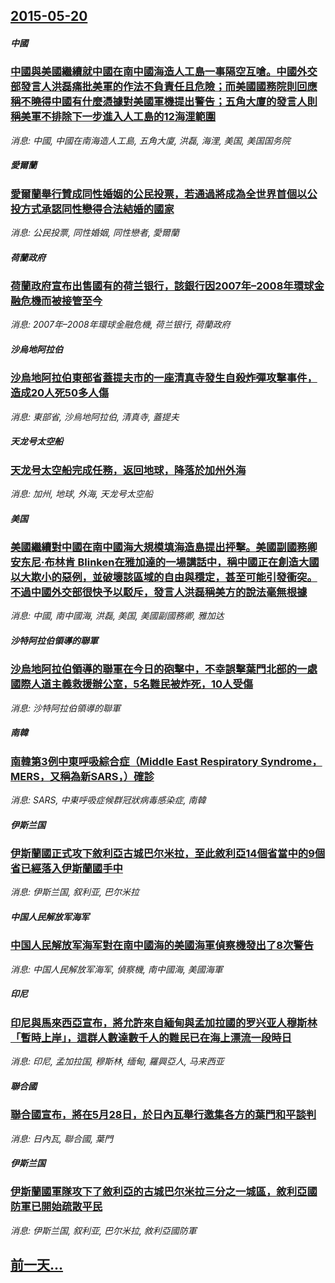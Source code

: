 ## [2015-05-20](/news/2015/05/20/index.md)

##### 中國
### [中國與美國繼續就中國在南中國海造人工島一事隔空互嗆。中國外交部發言人洪磊痛批美軍的作法不負責任且危險；而美國國務院則回應稱不曉得中國有什麼憑據對美國軍機提出警告；五角大廈的發言人則稱美軍不排除下一步進入人工島的12海浬範圍](/news/2015/05/20/中國與美國繼續就中國在南中國海造人工島一事隔空互嗆-中國外交部發言人洪磊痛批美軍的作法不負責任且危險-而美國國務院則回應.md)
_消息: 中國, 中國在南海造人工島, 五角大廈, 洪磊, 海浬, 美国, 美国国务院_

##### 愛爾蘭
### [愛爾蘭舉行贊成同性婚姻的公民投票，若通過將成為全世界首個以公投方式承認同性戀得合法結婚的國家](/news/2015/05/20/愛爾蘭舉行贊成同性婚姻的公民投票-若通過將成為全世界首個以公投方式承認同性戀得合法結婚的國家.md)
_消息: 公民投票, 同性婚姻, 同性戀者, 愛爾蘭_

##### 荷蘭政府
### [荷蘭政府宣布出售國有的荷兰银行，該銀行因2007年–2008年環球金融危機而被接管至今](/news/2015/05/20/荷蘭政府宣布出售國有的荷兰银行-該銀行因2007年-2008年環球金融危機而被接管至今.md)
_消息: 2007年–2008年環球金融危機, 荷兰银行, 荷蘭政府_

##### 沙烏地阿拉伯
### [沙烏地阿拉伯東部省蓋提夫市的一座清真寺發生自殺炸彈攻擊事件，造成20人死50多人傷](/news/2015/05/20/沙烏地阿拉伯東部省蓋提夫市的一座清真寺發生自殺炸彈攻擊事件-造成20人死50多人傷.md)
_消息: 東部省, 沙烏地阿拉伯, 清真寺, 蓋提夫_

##### 天龙号太空船
### [天龙号太空船完成任務，返回地球，降落於加州外海](/news/2015/05/20/天龙号太空船完成任務-返回地球-降落於加州外海.md)
_消息: 加州, 地球, 外海, 天龙号太空船_

##### 美国
### [美國繼續對中國在南中國海大規模填海造島提出抨擊。美國副國務卿安东尼·布林肯 Blinken在雅加達的一場講話中，稱中國正在創造大國以大欺小的惡例，並破壞該區域的自由與穩定，甚至可能引發衝突。不過中國外交部很快予以駁斥，發言人洪磊稱美方的說法毫無根據](/news/2015/05/20/美國繼續對中國在南中國海大規模填海造島提出抨擊-美國副國務卿安东尼-布林肯-Blinken在雅加達的一場講話中-稱中國正.md)
_消息: 中國, 南中國海, 洪磊, 美国, 美國副國務卿, 雅加达_

##### 沙特阿拉伯領導的聯軍
### [沙烏地阿拉伯領導的聯軍在今日的砲擊中，不幸誤擊葉門北部的一處國際人道主義救援辦公室，5名難民被炸死，10人受傷](/news/2015/05/20/沙烏地阿拉伯領導的聯軍在今日的砲擊中-不幸誤擊葉門北部的一處國際人道主義救援辦公室-5名難民被炸死-10人受傷.md)
_消息: 沙特阿拉伯領導的聯軍_

##### 南韓
### [南韓第3例中東呼吸綜合症（Middle East Respiratory Syndrome，MERS，又稱為新SARS，）確診](/news/2015/05/20/南韓第3例中東呼吸綜合症-Middle-East-Respiratory-Syndrome-MERS-又稱為新SARS.md)
_消息: SARS, 中東呼吸症候群冠狀病毒感染症, 南韓_

##### 伊斯兰国
### [伊斯蘭國正式攻下敘利亞古城巴尔米拉，至此敘利亞14個省當中的9個省已經落入伊斯蘭國手中](/news/2015/05/20/伊斯蘭國正式攻下敘利亞古城巴尔米拉-至此敘利亞14個省當中的9個省已經落入伊斯蘭國手中.md)
_消息: 伊斯兰国, 叙利亚, 巴尔米拉_

##### 中国人民解放军海军
### [中国人民解放军海军對在南中國海的美國海軍偵察機發出了8次警告](/news/2015/05/20/中国人民解放军海军對在南中國海的美國海軍偵察機發出了8次警告.md)
_消息: 中国人民解放军海军, 偵察機, 南中國海, 美國海軍_

##### 印尼
### [印尼與馬來西亞宣布，將允許來自緬甸與孟加拉國的罗兴亚人穆斯林「暫時上岸」，這群人數達數千人的難民已在海上漂流一段時日](/news/2015/05/20/印尼與馬來西亞宣布-將允許來自緬甸與孟加拉國的罗兴亚人穆斯林-暫時上岸-這群人數達數千人的難民已在海上漂流一段時日.md)
_消息: 印尼, 孟加拉国, 穆斯林, 缅甸, 羅興亞人, 马来西亚_

##### 聯合國
### [聯合國宣布，將在5月28日，於日內瓦舉行邀集各方的葉門和平談判](/news/2015/05/20/聯合國宣布-將在5月28日-於日內瓦舉行邀集各方的葉門和平談判.md)
_消息: 日內瓦, 聯合國, 葉門_

##### 伊斯兰国
### [伊斯蘭國軍隊攻下了敘利亞的古城巴尔米拉三分之一城區，敘利亞國防軍已開始疏散平民](/news/2015/05/20/伊斯蘭國軍隊攻下了敘利亞的古城巴尔米拉三分之一城區-敘利亞國防軍已開始疏散平民.md)
_消息: 伊斯兰国, 叙利亚, 巴尔米拉, 敘利亞國防軍_

## [前一天...](/news/2015/05/18/index.md)

